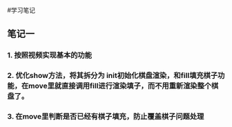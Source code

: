 #学习笔记

## 笔记一

### 1. 按照视频实现基本的功能
### 2. 优化show方法，将其拆分为 init初始化棋盘渲染，和fill填充棋子功能，在move里就直接调用fill进行渲染填子，而不用重新渲染整个棋盘了。
### 3. 在move里判断是否已经有棋子填充，防止覆盖棋子问题处理
